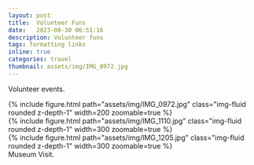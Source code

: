 ```yaml
---
layout: post
title:  Volunteer Funs
date:   2023-08-30 06:51:16
description: Volunteer funs
tags: formatting links
inline: true
categories: travel
thumbnail: assets/img/IMG_0972.jpg
---
```

Volunteer events.

<div class="row mt-3">
    <div class="col-sm mt-3 mt-md-0">
        {% include figure.html path="assets/img/IMG_0972.jpg" class="img-fluid rounded z-depth-1" width=200 zoomable=true %}
    </div>
    <div class="col-sm mt-3 mt-md-0">
        {% include figure.html path="assets/img/IMG_1110.jpg" class="img-fluid rounded z-depth-1" width=300 zoomable=true %}
    </div>
    <div class="col-sm mt-3 mt-md-0">
        {% include figure.html path="assets/img/IMG_1205.jpg" class="img-fluid rounded z-depth-1" width=300 zoomable=true %}
    </div>
</div>
<div class="caption">
    Museum Visit.
</div>
